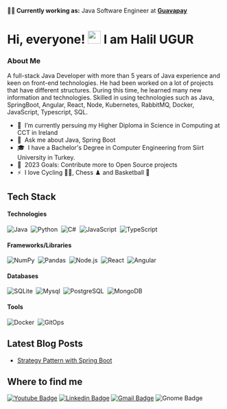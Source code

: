 **🧑‍💼 Currently working as:** Java Software Engineer at <a href="https://guavapay.com/" target="_blank"><b>Guavapay</b></a>

# Hi, everyone! <img src="https://raw.githubusercontent.com/MartinHeinz/MartinHeinz/master/wave.gif" width="30px"> I am Halil UGUR

### About Me 
A full-stack Java Developer with more than 5 years of Java experience and keen on front-end technologies. He had been worked on a lot of projects that have different structures. During this time, he learned many new information and technologies. Skilled in using technologies such as Java, SpringBoot, Angular, React, Node, Kubernetes, RabbitMQ, Docker, JavaScript, Typescript, SQL.
- 🔭 &nbsp;I’m currently persuing my Higher Diploma in Science in Computing at CCT in Ireland
- 💬 &nbsp;Ask me about Java, Spring Boot
- 🎓 &nbsp;I have a Bachelor's Degree in Computer Engineering from Siirt University in Turkey.
- 🥅 &nbsp;2023 Goals: Contribute more to Open Source projects
- ⚡ &nbsp;I love Cycling 🚴‍♂️, Chess ♟️ and Basketball 🏀

## Tech Stack
#### Technologies
![Java](https://img.shields.io/badge/-Java-05122A?style=flat&logo=java)&nbsp;
![Python](https://img.shields.io/badge/-Python-05122A?style=flat&logo=python)&nbsp;
![C#](https://img.shields.io/badge/-C%23-05122A?style=flat&logo=csharp)&nbsp;
![JavaScript](https://img.shields.io/badge/-JavaScript-05122A?style=flat&logo=javascript)&nbsp;
![TypeScript](https://img.shields.io/badge/-TypeScript-05122A?style=flat&logo=typescript)&nbsp;


#### Frameworks/Libraries
![NumPy](https://img.shields.io/badge/-NumPy-05122A?style=flat&logo=NumPy)&nbsp;
![Pandas](https://img.shields.io/badge/-Pandas-05122A?style=flat&logo=Pandas)&nbsp;
![Node.js](https://img.shields.io/badge/-Node.js-05122A?style=flat&logo=Node.js)&nbsp;
![React](https://img.shields.io/badge/-React-05122A?style=flat&logo=React)&nbsp;
![Angular](https://img.shields.io/badge/-Angular-05122A?style=flat&logo=Angular)&nbsp;

#### Databases
![SQLite](https://img.shields.io/badge/-SQLite-05122A?style=flat&logo=SQLite)&nbsp;
![Mysql](https://img.shields.io/badge/-Mysql-05122A?style=flat&logo=Mysql)&nbsp;
![PostgreSQL](https://img.shields.io/badge/-PostgreSQL-05122A?style=flat&logo=PostgreSQL)&nbsp;
![MongoDB](https://img.shields.io/badge/-MongoDB-05122A?style=flat&logo=MongoDB)&nbsp;

#### Tools
![Docker](https://img.shields.io/badge/-Docker-05122A?style=flat&logo=Docker)&nbsp;
![GitOps](https://img.shields.io/badge/-GitOps-05122A?style=flat&logo=gitlab)&nbsp;


## Latest Blog Posts
<!-- BLOG-POST-LIST:START -->
- [Strategy Pattern with Spring Boot](https://medium.com/@halilugur/strategy-pattern-with-spring-boot-4704218c65ed)
<!-- BLOG-POST-LIST:END -->

## Where to find me
[![Youtube Badge](https://img.shields.io/badge/-Halil%20U%C4%9EUR-red?style=flat-square&labelColor=red&logo=youtube&logoColor=white&link=https://www.youtube.com/channel/UC8Z8vYrT3MUxTs5GgPM2ZoA)](https://www.youtube.com/channel/UC8Z8vYrT3MUxTs5GgPM2ZoA) [![Linkedin Badge](https://img.shields.io/badge/-halilugur-blue?style=flat-square&logo=Linkedin&logoColor=white&link=https://www.linkedin.com/in/halilugur/)](https://www.linkedin.com/in/halilugur/) 
[![Gmail Badge](https://img.shields.io/badge/-mr.halilugur@gmail.com-c14438?style=flat-square&logo=Gmail&logoColor=white&link=mailto:mr.halilugur@gmail.com)](mailto:mr.halilugur@gmail.com) ![Gnome Badge](https://img.shields.io/badge/-Halil%20U%C4%9EUR-black?style=flat-square&labelColor=black&logo=gnome&logoColor=white&link=https://www.ugurhalil.com)
